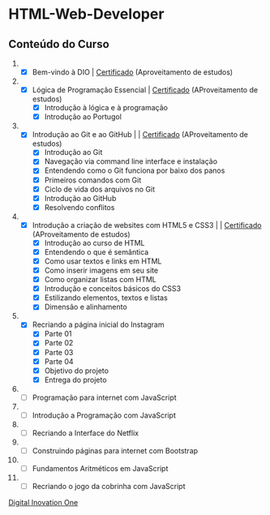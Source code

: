 # HTML-Web-Developer

## Conteúdo do Curso
  
1. - [x] Bem-vindo à DIO | <a href="https://certificates.digitalinnovation.one/FC383395">Certificado</a> (Aproveitamento de estudos)
2. - [x] Lógica de Programação Essencial | <a href="https://certificates.digitalinnovation.one/E652CC53">Certificado</a> (AProveitamento de estudos)
     - [x] Introdução à lógica e à programação
     - [x] Introdução ao Portugol
3. - [x] Introdução ao Git e ao GitHub | | <a href="https://certificates.digitalinnovation.one/FDDB10F1">Certificado</a> (AProveitamento de estudos)
     - [x] Introdução ao Git
     - [x] Navegação via command line interface e instalação
     - [x] Entendendo como o Git funciona por baixo dos panos
     - [x] Primeiros comandos com Git
     - [x] Ciclo de vida dos arquivos no Git
     - [x] Introdução ao GitHub
     - [x] Resolvendo conflitos
4. - [x] Introdução a criação de websites com HTML5 e CSS3 | | <a href="https://certificates.digitalinnovation.one/31BC49E0">Certificado</a> (AProveitamento de estudos)
     - [x] Introdução ao curso de HTML
     - [x]  Entendendo o que é semântica
     - [x]  Como usar textos e links em HTML
     - [x]  Como inserir imagens em seu site
     - [x]  Como organizar listas com HTML
     - [x]  Introdução e conceitos básicos do CSS3
     - [x]  Estilizando elementos, textos e listas
     - [x]  Dimensão e alinhamento
5. - [x] Recriando a página inicial do Instagram
     - [x] Parte 01
     - [x] Parte 02
     - [x] Parte 03
     - [x] Parte 04
     - [x] Objetivo do projeto
     - [x] Entrega do projeto
6. - [ ] Programação para internet com JavaScript
7. - [ ] Introdução a Programação com JavaScript
8. - [ ] Recriando a Interface do Netflix
9. - [ ] Construindo páginas para internet com Bootstrap
10. - [ ] Fundamentos Aritméticos em JavaScript
11. - [ ] Recriando o jogo da cobrinha com JavaScript

<a href="https://web.digitalinnovation.one/track/html-web-developer?tab=path">Digital Inovation One</a>

